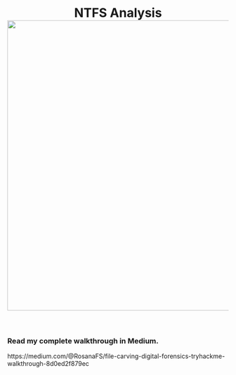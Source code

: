 <h1 align="center">NTFS Analysis<br><img width="660px" src="https://github.com/user-attachments/assets/f460f04d-b05c-4d92-b163-df92c854009e"></h1>


<br>
<h3>Read my complete walkthrough in Medium.</h3>

<p>https://medium.com/@RosanaFS/file-carving-digital-forensics-tryhackme-walkthrough-8d0ed2f879ec</p>

